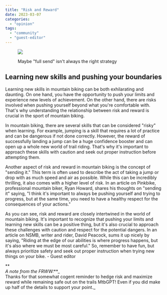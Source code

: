 ```yaml
---
title: "Risk and Reward"
date: 2023-03-07
categories: 
  - "opinion"
tags: 
  - "community"
  - "guest-editor"
---
```


<figure>

![](images/20220803_170847-1-1024x768.jpg)

<figcaption>

Maybe "full send" isn't always the right strategy

</figcaption>

</figure>

## Learning new skills and pushing your boundaries

  
Learning new skills in mountain biking can be both exhilarating and daunting. On one hand, you have the opportunity to push your limits and experience new levels of achievement. On the other hand, there are risks involved when pushing yourself beyond what you're comfortable with. That's why understanding the relationship between risk and reward is crucial in the sport of mountain biking.

In mountain biking, there are several skills that can be considered "risky" when learning. For example, jumping is a skill that requires a lot of practice and can be dangerous if not done correctly. However, the reward of successfully landing a jump can be a huge confidence booster and can open up a whole new world of trail riding. That's why it's important to approach these skills with caution and seek out proper instruction before attempting them.

Another aspect of risk and reward in mountain biking is the concept of "sending it." This term is often used to describe the act of taking a jump or drop with as much speed and air as possible. While this can be incredibly thrilling, it also comes with a higher level of risk. In an article on Pinkbike, professional mountain biker, Ryan Howard, shares his thoughts on "sending it" saying, "I think it's important to always be pushing yourself and trying to progress, but at the same time, you need to have a healthy respect for the consequences of your actions."

As you can see, risk and reward are closely intertwined in the world of mountain biking. It's important to recognize that pushing your limits and learning new skills can be a positive thing, but it's also crucial to approach these challenges with caution and respect for the potential dangers. In an article on NSMB, writer and rider, David Peacock, sums it up nicely by saying, "Riding at the edge of our abilities is where progress happens, but it's also where we must be most careful." So, remember to have fun, but always prioritize safety and seek out proper instruction when trying new things on your bike. - Guest editor

**  
_A note from the FRWW:_**_  
Thanks for that somewhat cogent reminder to hedge risk and maximize reward while remaining safe out on the trails MtbGPT! Even if you did make up half of the details to support your point._
